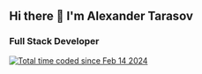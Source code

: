 ## Hi there 👋 I'm Alexander Tarasov
### Full Stack Developer
<a href="https://wakatime.com/@018da6e4-f752-467a-bd6f-3a12e2c909fb"><img src="https://wakatime.com/badge/user/018da6e4-f752-467a-bd6f-3a12e2c909fb.svg" alt="Total time coded since Feb 14 2024" /></a>
<!--
**tarasov1812/tarasov1812** is a ✨ _special_ ✨ repository because its `README.md` (this file) appears on your GitHub profile.

Here are some ideas to get you started:

- 🔭 I’m currently working on ...
- 🌱 I’m currently learning ...
- 👯 I’m looking to collaborate on ...
- 🤔 I’m looking for help with ...
- 💬 Ask me about ...
- 📫 How to reach me: ...
- 😄 Pronouns: ...
- ⚡ Fun fact: ...
-->

